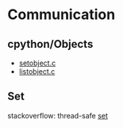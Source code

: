 # Communication

## cpython/Objects

- [setobject.c](https://github.com/python/cpython/blob/main/Objects/setobject.c)
- [listobject.c](https://github.com/python/cpython/blob/main/Objects/listobject.c)

## Set

stackoverflow: thread-safe [set](https://stackoverflow.com/questions/13610654/how-to-make-built-in-containers-sets-dicts-lists-thread-safe/13618333#13618333)
